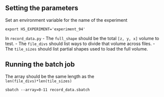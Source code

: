 ## Setting the parameters

Set an environment variable for the name of the experiment
```
export H5_EXPERIMENT='experiment_94'
```

In `record_data.py`
    - The `full_shape` should be the total `[z, y, x]` volume to test.
    - The `file_divs` should list ways to divide that volume across files.
    - The `tile_sizes` should list partial shapes used to load the full volume.

## Running the batch job

The array should be the same length as the `len(file_divs)*len(tile_sizes)`

```
sbatch --array=0-11 record_data.sbatch
```
